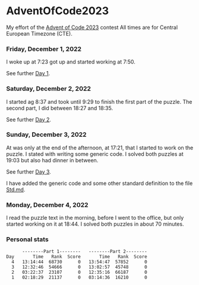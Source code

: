 # AdventOfCode2023

My effort of the [Advent of Code 2023](https://adventofcode.com/2023) contest
All times are for Central European Timezone (CTE).

### Friday, December 1, 2022

I woke up at 7:23 got up and started working at 7:50.

See further [Day 1](Day01.md).

### Saturday, December 2, 2022

I started ag 8:37 and took until 9:29 to finish the first
part of the puzzle. The second part, I did between 18:27 and 18:35.

See further [Day 2](Day02.md).

### Sunday, December 3, 2022

At was only at the end of the afternoon, at 17:21, that I
started to work on the puzzle. I stated with writing some
generic code. I solved both puzzles at 19:03 but also had
dinner in between.

See further [Day 3](Day03.md).

I have added the generic code and some other standard
definition to the file [Std.md](Std.md).

### Monday, December 4, 2022

I read the puzzle text in the morning, before I went to the
office, but only started working on it at 18:44. I solved
both puzzles in about 70 minutes.

### Personal stats


```
      --------Part 1--------   --------Part 2--------
Day       Time   Rank  Score       Time   Rank  Score
  4   13:14:44  68730      0   13:54:47  57852      0
  3   12:32:46  54666      0   13:02:57  45748      0
  2   03:22:37  23107      0   12:35:16  66187      0
  1   02:18:29  21137      0   03:14:36  16210      0
```